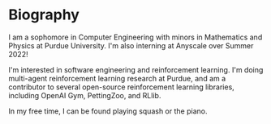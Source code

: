 <!--
**Rohan138/Rohan138** is a ✨ _special_ ✨ repository because its `README.md` (this file) appears on your GitHub profile.

Here are some ideas to get you started:

- 🔭 I’m currently working on ...
- 🌱 I’m currently learning ...
- 👯 I’m looking to collaborate on ...
- 🤔 I’m looking for help with ...
- 💬 Ask me about ...
- 📫 How to reach me: ...
- 😄 Pronouns: ...
- ⚡ Fun fact: ...
-->

# Biography
I am a sophomore in Computer Engineering with minors in Mathematics and Physics at Purdue University. I'm also interning at Anyscale over Summer 2022!

I'm interested in software engineering and reinforcement learning. I'm doing multi-agent reinforcement learning research at Purdue, and am a contributor to several open-source reinforcement learning libraries, including OpenAI Gym, PettingZoo, and RLlib.

In my free time, I can be found playing squash or the piano.
